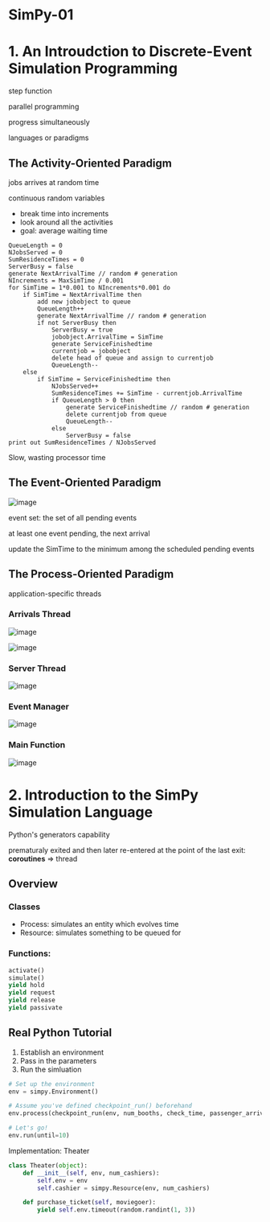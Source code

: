 # SimPy-01

# 1. An Introudction to Discrete-Event Simulation Programming

step function

parallel programming

progress simultaneously

languages or paradigms

## The Activity-Oriented Paradigm

jobs arrives at random time

continuous random variables

- break time into increments
- look around all the activities
- goal: average waiting time

```
QueueLength = 0
NJobsServed = 0
SumResidenceTimes = 0
ServerBusy = false
generate NextArrivalTime // random # generation
NIncrements = MaxSimTime / 0.001
for SimTime = 1*0.001 to NIncrements*0.001 do
    if SimTime = NextArrivalTime then
        add new jobobject to queue
        QueueLength++
        generate NextArrivalTime // random # generation
        if not ServerBusy then
            ServerBusy = true
            jobobject.ArrivalTime = SimTime
            generate ServiceFinishedtime
            currentjob = jobobject
            delete head of queue and assign to currentjob
            QueueLength--
    else
        if SimTime = ServiceFinishedtime then
            NJobsServed++
            SumResidenceTimes += SimTime - currentjob.ArrivalTime
            if QueueLength > 0 then
                generate ServiceFinishedtime // random # generation
                delete currentjob from queue
                QueueLength--
            else
                ServerBusy = false
print out SumResidenceTimes / NJobsServed
```

Slow, wasting processor time


## The Event-Oriented Paradigm

![image](CE3F397423DB42178169068BB732E50A)

event set: the set of all pending events

at least one event pending, the next arrival

update the SimTime to the minimum among the scheduled pending events

## The Process-Oriented Paradigm

application-specific threads

### Arrivals Thread

![image](85F458FD1F084D3788198131558F713A)

![image](6A1ACB87E8A7449B851C477A13E7CF8F)


### Server Thread

![image](B01B64152BE0496BA3F949EC0E52DFAB)

### Event Manager

![image](8E13CB8E7C9840CBA37D08B6E3E53BD0)

### Main Function

![image](94A7CEEF39074B139821A855D706540D)

# 2. Introduction to the SimPy Simulation Language

Python's generators capability

prematuraly exited and then later re-entered at the point of the last exit: **coroutines** => thread

## Overview

### Classes
- Process: simulates an entity which evolves time
- Resource: simulates something to be queued for

### Functions:

```python
activate()
simulate()
yield hold
yield request
yield release
yield passivate
```

## Real Python Tutorial


1. Establish an environment
2. Pass in the parameters
3. Run the simluation

```python
# Set up the environment
env = simpy.Environment()

# Assume you've defined checkpoint_run() beforehand
env.process(checkpoint_run(env, num_booths, check_time, passenger_arrival))

# Let's go!
env.run(until=10)
```

Implementation: Theater

```python
class Theater(object):
    def __init__(self, env, num_cashiers):
        self.env = env
        self.cashier = simpy.Resource(env, num_cashiers)

    def purchase_ticket(self, moviegoer):
        yield self.env.timeout(random.randint(1, 3))
```



